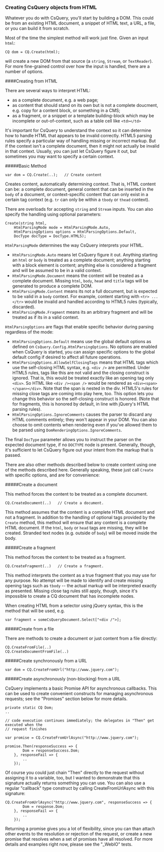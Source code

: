 ### Creating CsQuery objects from HTML

Whatever you do with CsQuery, you'll start by building a DOM. This could be from an existing HTML document, a snippet of HTML text, a URL, a file, or you can build it from scratch. 

Most of the time the simplest method will work just fine. Given an input `html`:

    CQ dom = CQ.Create(html);

will create a new DOM from that source (a `string`, `Stream`, or `TextReader`). For more fine-grained control over how the input is handled, there are a number of options.

####Creating from HTML

There are several ways to interpret HTML: 

* as a complete document, e.g. a web page; 
* as content that should stand on its own but is not a complete doucment, e.g. copy for a content block, or something in a CMS; 
* as a fragment, or a snippet or a template building-block which may be incomplete or out-of-context, such as a table cell like `<td></td>`

It's important for CsQuery to understand the context so it can determine how to handle HTML that appears to be invalid correctly. HTML5 parsing rules specify a particular way of handling missing or incorrect markup. But if the context isn't a complete document, then it might not actually be invalid in that context. Usually, you can just let CsQuery figure it out, but sometimes you may want to specify a certain context.

#####Basic Method

    var dom = CQ.Create(..);   // Create content

Creates content, automatically determining context. That is, HTML content can be: a complete document, general content that can be inserted in the `body` of a document, or context-specific content that can only exist in a certain tag context (e.g. `tr` can only be within a `tbody` or `thead` context).

There are overloads for accepting `string` and  `Stream` inputs. You can also specify the handling using optional parameters:

    Create(string html, 
        HtmlParsingMode mode = HtmlParsingMode.Auto, 
        HtmlParsingOptions options = HtmlParsingOptions.Default,
        DocType docType = DocType.HTML5);

`HtmlParsingMode` determines the way CsQuery interprets your HTML.

* `HtmlParsingMode.Auto` means let CsQuery figure it out. Anything starting an `html` or `body` is treated as a complete document; anything starting with a block element is content; anything else is considered a fragment and will be assumed to be in a valid context.
* `HtmlParsingMode.Document` means the content will be treated as a complete document. Missing `html`, `body`, `head` and `title` tags will be generated to produce a complete DOM.
* `HtmlParsingMode.Content` means its not a full document, but is expected to be valid in a `body` context. For example, content starting with `<tr> ... </tr>` would be invalid and handled according to HTML5 rules (typically, discarded).
* `HtmlParsingMode.Fragment` means its an arbitrary fragment and will be treated as if its in a valid context.

`HtmlParsingOptions` are flags that enable specific behavior during parsing regardless of the mode:

* `HtmlParsingOptions.Default` means use the global default options as defined on  `CsQuery.Config.HtmlParsingOptions`. No options are enabled when CsQuery is started, you can assign specific options to the global default config if desired to affect all future operations.
* `HtmlParsingOptions.AllowSelfClosingTags` means that HTML tags which use the self-closing HTML syntax, e.g. `<div />` are permitted. Under HTML5 rules, tags like this are not valid and the closing construct is ignored. That is, this would be treated exactly like an opening tag only `<div>`. So HTML like `<div /><span />` would be rendered as `<div><span></span></div>`. Note that the span is nested in the div. HTML5's rules for missing close tags are coming into play here, too. This option lets you change this behavior so the self-closing construct is honored. (Note that for fragments, this is honored by default, in line with jQuery's HTML parsing rules).
* `HtmlParsingOptions.IgnoreComments` causes the parser to discard any HTML comments entirely; they won't appear in your DOM. You can also choose to omit contents when rendering even if you've allowed them to be parsed using `DomRenderingOptions.IgnoreComments`.

The final `DocType` parameter allows you to instruct the parser on the expected document type, if no `DOCTYPE` node is present. Generally, though, it's sufficient to let CsQuery figure out your intent from the markup that is passed.

There are also other methods described below to create content using one of the methods described here. Generally speaking, these just call `Create` with specific options, and are for convenience:

#####Create a document

This method forces the content to be treated as a complete document.

    CQ.CreateDocument(..)   // Create a document. 

This method assumes that the content is a complete HTML document and not a fragment. In addition to the handling of optional tags provided by the `Create` method, this method will ensure that any content is a complete HTML document. If the `html`, `body` or `head` tags are missing, they will be created. Stranded text nodes (e.g. outside of `body`) will be moved inside the body. 

#####Create a fragment
    
This method forces the content to be treated as a fragment.

    CQ.CreateFragment(..)   // Create a fragment. 

This method interprets the content as a true fragment that you may use for any purpose. No attempt will be made to identify and create missing opening tags such as `tbody` -- the actual markup will be interpreted exactly as presented. Missing close tag rules still apply, though, since it's impossible to create a CQ document that has incomplete nodes. 

When creating HTML from a selector using jQuery syntax, this is the method that will be used, e.g.

    var fragment = someCsQueryDocument.Select["<div /">];

#####Create from a file

There are methods to create a document or just content from a file directly:

    CQ.CreateFromFile(..)
    CQ.CreateDocumentFromFile(..) 
    

#####Create synchronously from a URL

    var dom = CQ.CreateFromUrl("http://www.jquery.com");
    

#####Create asynchronously (non-blocking) from a URL

CsQuery implements a basic Promise API for asynchronous callbacks. This can be used to create convenient constructs for managing asynchronous requests; see the "Promises" section below for more details.
   
    private static CQ Dom;
    ..
 
    // code execution continues immediately; the delegates in "Then" get executed when the
    // request finishes

    var promise = CQ.CreateFromUrlAsync("http://www.jquery.com");
    
    promise.Then(responseSuccess => {
            Dom = responseSuccess.Dom;        
        }, responseFail => { 
            ..  
        });

Of course you could just chain "Then" directly to the request without assigning it to a variable, too, but I wanted to demonstrate that this signature actually returns something you can use. You can also use a regular "callback" type construct by calling CreateFromUrlAsync with this signature:

    CQ.CreateFromUrlAsync("http://www.jquery.com", responseSuccess => {
            Dom = response.Dom;        
        }, responseFail => {
            ..
        });

Returning a promise gives you a lot of flexibility, since you can than attach other events to the resolution or rejection of the request, or create a new promise that resolves when a set of promises have all resolved. For more details and examples right now, please see the "_WebIO" tests.